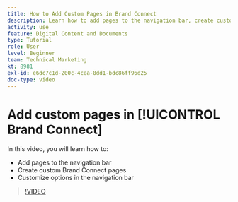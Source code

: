 ```yaml
---
title: How to Add Custom Pages in Brand Connect
description: Learn how to add pages to the navigation bar, create custom pages, and customize options in the navigation bar in Brand Connect for [!UICONTROL Workfront DAM].
activity: use
feature: Digital Content and Documents
type: Tutorial
role: User
level: Beginner
team: Technical Marketing
kt: 8981
exl-id: e6dc7c1d-200c-4cea-8dd1-bdc86ff96d25
doc-type: video
---
```

# Add custom pages in [!UICONTROL Brand Connect]

In this video, you will learn how to:

* Add pages to the navigation bar
* Create custom Brand Connect pages
* Customize options in the navigation bar

>[!VIDEO](https://video.tv.adobe.com/v/335243/?quality=12)
